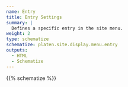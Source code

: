 ```yaml
---
name: Entry
title: Entry Settings
summary: |
  Defines a specific entry in the site menu.
weight: 2
type: schematize
schematize: platen.site.display.menu.entry
outputs:
  - HTML
  - Schematize
---
```


{{% schematize %}}
